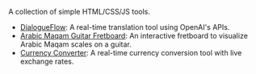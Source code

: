 
A collection of simple HTML/CSS/JS tools.

- [DialogueFlow](https://iamaziz.github.io/translate.html): A real-time translation tool using OpenAI's APIs.
- [Arabic Maqam Guitar Fretboard](https://iamaziz.github.io/maqam_guitar): An interactive fretboard to visualize Arabic Maqam scales on a guitar.
- [Currency Converter](https://iamaziz.github.io/currency): A real-time currency conversion tool with live exchange rates.


